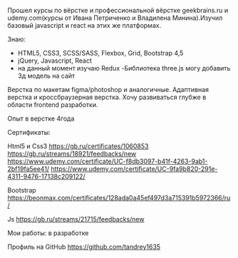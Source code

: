 Прошел курсы по вёрстке и профессиональной вёрстке geekbrains.ru и udemy.com(курсы от Ивана Петриченко и Владилена Минина).Изучил базовый javascript и react на этих же платформах.

Знаю:
- HTML5, CSS3, SCSS/SASS, Flexbox, Grid, Bootstrap 4,5 
- jQuery, Javascript, React
- на данный момент изучаю Redux
-Библиотека three.js могу добавить 3д модель на сайт

Верстка по макетам figma/photoshop и аналогичные. Адаптивная верстка и кроссбраузерная верстка. Хочу развиваться глубже в области frontend разработки.

Опыт в верстке 4года

Сертификаты:

Html5 и Css3
https://gb.ru/certificates/1060853
https://gb.ru/streams/18921/feedbacks/new
https://www.udemy.com/certificate/UC-f8db3097-b41f-4263-9ab1-2bf19fa5ee41/
https://www.udemy.com/certificate/UC-9fa9b820-291e-4311-9476-17138c209122/

Bootstrap
https://beonmax.com/certificates/128ada0a45ef497d3a715391b5972366/ru/

Js
https://gb.ru/streams/21715/feedbacks/new

Мои работы:
в разработке

Профиль на GitHub
https://github.com/tandrey1635
